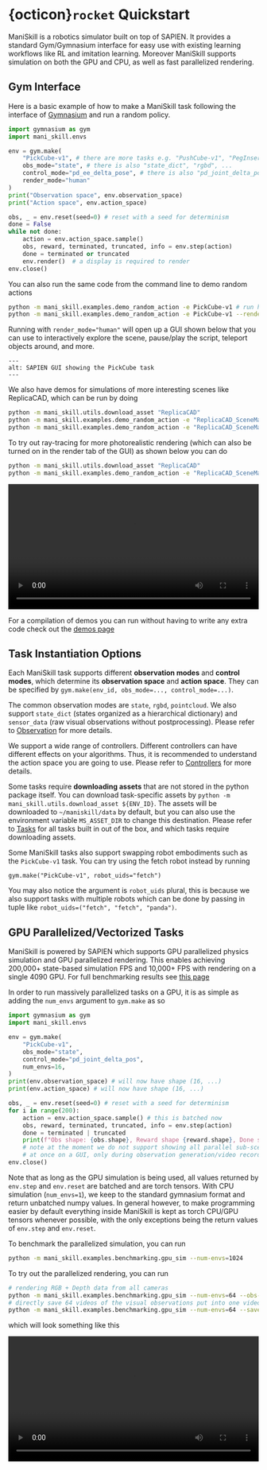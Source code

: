 # {octicon}`rocket` Quickstart

ManiSkill is a robotics simulator built on top of SAPIEN. It provides a standard Gym/Gymnasium interface for easy use with existing learning workflows like RL and imitation learning. Moreover ManiSkill supports simulation on both the GPU and CPU, as well as fast parallelized rendering.

## Gym Interface

Here is a basic example of how to make a ManiSkill task following the interface of [Gymnasium](https://gymnasium.farama.org/) and run a random policy.

```python
import gymnasium as gym
import mani_skill.envs

env = gym.make(
    "PickCube-v1", # there are more tasks e.g. "PushCube-v1", "PegInsertionSide-v1", ...
    obs_mode="state", # there is also "state_dict", "rgbd", ...
    control_mode="pd_ee_delta_pose", # there is also "pd_joint_delta_pos", ...
    render_mode="human"
)
print("Observation space", env.observation_space)
print("Action space", env.action_space)

obs, _ = env.reset(seed=0) # reset with a seed for determinism
done = False
while not done:
    action = env.action_space.sample()
    obs, reward, terminated, truncated, info = env.step(action)
    done = terminated or truncated
    env.render()  # a display is required to render
env.close()
```

You can also run the same code from the command line to demo random actions

```bash
python -m mani_skill.examples.demo_random_action -e PickCube-v1 # run headless
python -m mani_skill.examples.demo_random_action -e PickCube-v1 --render-mode="human" # run with A GUI
```

Running with `render_mode="human"` will open up a GUI shown below that you can use to interactively explore the scene, pause/play the script, teleport objects around, and more.

```{figure} images/demo_random_action_gui.png
---
alt: SAPIEN GUI showing the PickCube task
---
```

We also have demos for simulations of more interesting scenes like ReplicaCAD, which can be run by doing

```bash
python -m mani_skill.utils.download_asset "ReplicaCAD"
python -m mani_skill.examples.demo_random_action -e "ReplicaCAD_SceneManipulation-v1" --render-mode="rgb_array" --record-dir="videos" # run headless and save video
python -m mani_skill.examples.demo_random_action -e "ReplicaCAD_SceneManipulation-v1" --render-mode="human" # run with GUI (recommended!)
```

To try out ray-tracing for more photorealistic rendering (which can also be turned on in the render tab of the GUI) as shown below you can do

```bash
python -m mani_skill.utils.download_asset "ReplicaCAD"
python -m mani_skill.examples.demo_random_action -e "ReplicaCAD_SceneManipulation-v1" --render-mode="human" --shader="rt-fast"
```

<video preload="auto" controls="True" width="100%">
<source src="https://github.com/haosulab/ManiSkill/raw/main/docs/source/_static/videos/fetch_random_action_replica_cad_rt.mp4" type="video/mp4">
</video>

For a compilation of demos you can run without having to write any extra code check out the [demos page](../demos/index)

## Task Instantiation Options


Each ManiSkill task supports different **observation modes** and **control modes**, which determine its **observation space** and **action space**. They can be specified by `gym.make(env_id, obs_mode=..., control_mode=...)`.

The common observation modes are `state`, `rgbd`, `pointcloud`. We also support `state_dict` (states organized as a hierarchical dictionary) and `sensor_data` (raw visual observations without postprocessing). Please refer to [Observation](../concepts/observation.md) for more details.

We support a wide range of controllers. Different controllers can have different effects on your algorithms. Thus, it is recommended to understand the action space you are going to use. Please refer to [Controllers](../concepts/controllers.md) for more details.

Some tasks require **downloading assets** that are not stored in the python package itself. You can download task-specific assets by `python -m mani_skill.utils.download_asset ${ENV_ID}`. The assets will be downloaded to `~/maniskill/data` by default, but you can also use the environment variable `MS_ASSET_DIR` to change this destination. Please refer to [Tasks](../../tasks/index.md) for all tasks built in out of the box, and which tasks require downloading assets.

Some ManiSkill tasks also support swapping robot embodiments such as the `PickCube-v1` task. You can try using the fetch robot instead by running

```
gym.make("PickCube-v1", robot_uids="fetch")
```

You may also notice the argument is `robot_uids` plural, this is because we also support tasks with multiple robots which can be done by passing in tuple like `robot_uids=("fetch", "fetch", "panda")`.

## GPU Parallelized/Vectorized Tasks

ManiSkill is powered by SAPIEN which supports GPU parallelized physics simulation and GPU parallelized rendering. This enables achieving 200,000+ state-based simulation FPS and 10,000+ FPS with rendering on a single 4090 GPU. For full benchmarking results see [this page](../additional_resources/performance_benchmarking)

In order to run massively parallelized tasks on a GPU, it is as simple as adding the `num_envs` argument to `gym.make` as so

```python
import gymnasium as gym
import mani_skill.envs

env = gym.make(
    "PickCube-v1",
    obs_mode="state",
    control_mode="pd_joint_delta_pos",
    num_envs=16,
)
print(env.observation_space) # will now have shape (16, ...)
print(env.action_space) # will now have shape (16, ...)

obs, _ = env.reset(seed=0) # reset with a seed for determinism
for i in range(200):
    action = env.action_space.sample() # this is batched now
    obs, reward, terminated, truncated, info = env.step(action)
    done = terminated | truncated
    print(f"Obs shape: {obs.shape}, Reward shape {reward.shape}, Done shape {done.shape}")
    # note at the moment we do not support showing all parallel sub-scenes 
    # at once on a GUI, only during observation generation/video recording
env.close()
```

Note that as long as the GPU simulation is being used, all values returned by `env.step` and `env.reset` are batched and are torch tensors. With CPU simulation (`num_envs=1`), we keep to the standard gymnasium format and return unbatched numpy values. In general however, to make programming easier by default everything inside ManiSkill is kept as torch CPU/GPU tensors whenever possible, with the only exceptions being the return values of `env.step` and `env.reset`.

To benchmark the parallelized simulation, you can run 

```bash
python -m mani_skill.examples.benchmarking.gpu_sim --num-envs=1024
```

To try out the parallelized rendering, you can run

```bash
# rendering RGB + Depth data from all cameras
python -m mani_skill.examples.benchmarking.gpu_sim --num-envs=64 --obs-mode="rgbd"
# directly save 64 videos of the visual observations put into one video
python -m mani_skill.examples.benchmarking.gpu_sim --num-envs=64 --save-video
```
which will look something like this

<video preload="auto" controls="True" width="100%">
<source src="https://github.com/haosulab/ManiSkill/raw/main/docs/source/_static/videos/mani_skill_gpu_sim-PickCube-v1-num_envs=16-obs_mode=state-render_mode=sensors.mp4" type="video/mp4">
</video>
